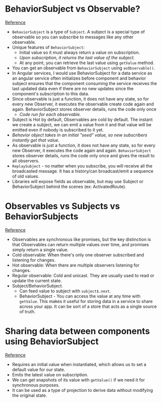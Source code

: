 # BehaviorSubject vs Observable?
[Reference](https://stackoverflow.com/questions/39494058/behaviorsubject-vs-observable)

- `BehaviorSubject` is a type of `Subject`. A subject is a special type of observable so you can subscribe to messages like any other observable.
- Unique features of `BehaviorSubject`:
  - Initial value so it must always return a value on subscription.
  - *Upon subscription, it returns the last value of the subject.*
  - At any point, you can retrieve the last value using `getValue` method.
- You can get an observable from `BehaviorSubject` using `asObservable()`.
- In Angular services, I would use BehaviorSubject for a data service as an angular service often initializes before component and behavior subject ensures that the component consuming the service receives the last updated data even if there are no new updates since the component's subscription to this data.
- Since observable is just a function, it does not have any state, so for every new Observer, it executes the observable create code again and again. BehaviorSubject stores observer details, runs the code only once
  - *Code run for each observable.*
- Subject is Hot by default, Observables are cold by default. The instant we create a subject, we can emit a value from it and that value will be emitted even if nobody is subscribed to it yet.
- *Behavior object takes in an initial "seed" value, so new subscribers instantly get that value.*
- As observable is just a function, it does not have any state, so for every new Observer, it executes the code again and again. `BehaviorSubject` stores observer details, runs the code only once and gives the result to all observers.
- `ReplaySubject` - no matter when you subscribe, you will receive all the broadcasted message. It has a history/can broadcast/emit a sequence of old values.
- Libraries will expose fields as observable, but may use Subject or BehaviorSubject behind the scenes (ex: ActivatedRoute).

# Observables vs Subjects vs BehaviorSubjects
[Reference](https://javascript.plainenglish.io/eli5-observables-vs-subjects-vs-behavior-subjects-f2494f14813d)

- Observables are synchronous like promises, but the key distinction is that Observables can return multiple values over time, and promises simply return a single value.
- Cold observable: When there's only one observer subscribed and listening for changes.
- Hot observable: When there are multiple observers listening for changes.
- Regular observable: Cold and unicast. They are usually used to read or update the current state.
- Subject/BehaviorSubject.
  - Can feed value to subject with `subject$.next`.
  - BehaviorSubject - You can access the value at any time with `getValue`. This makes it useful for storing data in a service to share across your app. It can be sort of a store that acts as a single source of truth.

# Sharing data between components using BehaviorSubject
[Reference](https://medium.com/codex/how-to-share-data-between-components-in-angular-a-shopping-cart-example-b86ce8254965)

- Requires an initial value when instantiated, which allows us to set a default value for our state.
- Emits the latest value on subscription.
- We can get snapshots of its value with `getValue()` if we need it for synchronous purposes.
- It can be used as a type of projection to derive data without modifying the original state.
